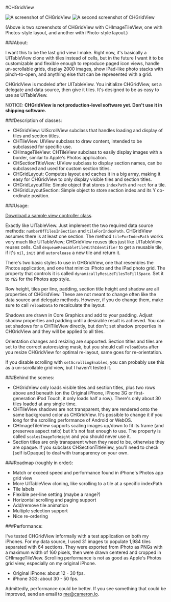 #CHGridView

![A screenshot of CHGridView](http://cameron.io/files/CHGridView-sizedToGrid.png) ![A second screenshot of CHGridView](http://cameron.io/files/CHGridView-centered.png)

(Above is two screenshots of CHGridView with CHImageTileView, one with Photos-style layout, and another with iPhoto-style layout.)

###About:

I want this to be the last grid view I make. Right now, it's basically a UITableView clone with tiles instead of cells, but in the future I want it to be customizable and flexible enough to reproduce paged icon views, handle un-scrollable grids, display 2000 images, show iPad-like photo stacks with pinch-to-open, and anything else that can be represented with a grid.

CHGridView is modeled after UITableView. You initialize CHGridView, set a delegate and data source, then give it tiles. It's designed to be as easy to use as UITableView.

NOTICE: **CHGridView is not production-level software yet. Don't use it in shipping software.**

###Description of classes:

- CHGridView: UIScrollView subclass that handles loading and display of tiles and section titles.
- CHTileView: UIView subclass to draw content, intended to be subclassed for specific use.
- CHImageTileView: CHTileView subclass to easily display images with a border, similar to Apple's Photos application.
- CHSectionTitleView: UIView subclass to display section names, can be subclassed and used for custom section titles.
- CHGridLayout: Computes layout and caches it in a big array, making it easy for CHGridView to only display visible tiles and section titles.
- CHGridLayoutTile: Simple object that stores `indexPath` and `rect` for a tile.
- CHGridLayoutSection: Simple object to store section index and its Y co-ordinate position.

###Usage:

[Download a sample view controller class](http://cameron.io/files/CHGridViewController.zip).

Exactly like UITableView. Just implement the two required data source methods: `numberOfTilesInSection` and `tileForIndexPath`. CHGridView assumes there is at least one section. The method `tileForIndexPath` works very much like UITableView; CHGridView reuses tiles just like UITableView reuses cells. Call `dequeueReusableTileWithIdentifier` to get a reusable tile, if it's `nil`, `init` and `autorelease` a new tile and return it.

There's two basic styles to use in GHGridView, one that resembles the Photos application, and one that mimics iPhoto and the iPad photo grid. The property that controls it is called `dynamicallyResizeTilesToFillSpace`. Set it to `YES` for the  Photos app style.

Row height, tiles per line, padding, section title height and shadow are all properties of CHGridView. These are not meant to change often like the data source and delegate methods. However, if you do change them, make sure to call `reloadData` to recalculate the layout.

Shadows are drawn in Core Graphics and add to your padding. Adjust shadow properties and padding until a desirable result is achieved. You can set shadows for a CHTileView directly, but don't; set shadow properties in CHGridView and they will be applied to all tiles.

Orientation changes and resizing are supported. Section titles and tiles are set to the correct autoresizing mask, but you should call `reloadData` after you resize CHGridView for optimal re-layout, same goes for re-orientation.

If you disable scrolling with `setScrollingEnabled`, you can probably use this as a un-scrollable grid view, but I haven't tested it.

###Behind the scenes:

- CHGridView only loads visible tiles and section titles, plus two rows above and beneath (on the Original iPhone, iPhone 3G or first-generation iPod Touch, it only loads half a row). There's only about 30 tiles loaded at any single time.
- CHTileView shadows are not transparent, they are rendered onto the same background color as CHGridView. It's possible to change it if you long for the scrolling performance of Android or WebOS.
- CHImageTileView supports scaling images up/down to fit its frame (and preserves aspect ratio) but it's not fast enough to use. The property is called `scalesImageToHeight` and you should never use it.
- Section titles are only transparent when they need to be, otherwise they are opaque. If you subclass CHSectionTitleView, you'll need to check [self isOpaque] to deal with transparency on your own.

###Roadmap (roughly in order):

- Match or exceed speed and performance found in iPhone's Photos app grid view
- More UITableView cloning, like scrolling to a tile at a specific indexPath
- Tile labels
- Flexible per-line setting (maybe a range?)
- Horizontal scrolling and paging support
- Add/remove tile animation
- Multiple selection support
- Nice re-ordering

###Performance:

I've tested CHGridView informally with a test application on both my iPhones. For my data source, I used 31 images to populate 1,984 tiles separated with 64 sections. They were exported from iPhoto as PNGs with a maximum width of 160 pixels, then  were drawn centered and cropped in CHImageTileView. Scrolling performance is not as good as Apple's Photos grid view, especially on my original iPhone.

- Original iPhone: about 12 - 30 fps.
- iPhone 3G3: about 30 - 50 fps.

Admittedly, performance could be better. If you see something that could be improved, send an email to [me@cameron.io](mailto:me@cameron.io).
